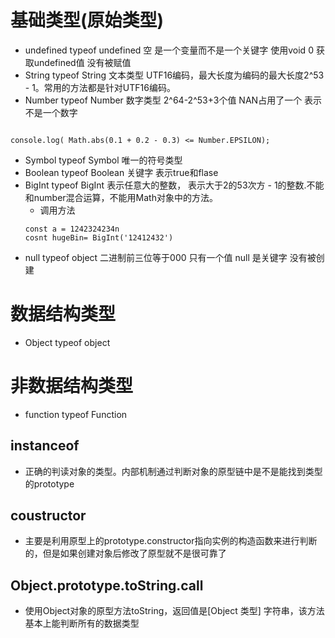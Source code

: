 
# 基础类型(原始类型)
* undefined  typeof  undefined  空 是一个变量而不是一个关键字  使用void 0 获取undefined值  没有被赋值
* String     typeof  String   文本类型 UTF16编码，最大长度为编码的最大长度2^53 - 1。常用的方法都是针对UTF16编码。
* Number     typeof  Number   数字类型 2^64-2^53+3个值 NAN占用了一个 表示不是一个数字
```

console.log( Math.abs(0.1 + 0.2 - 0.3) <= Number.EPSILON);
```
* Symbol     typeof  Symbol   唯一的符号类型
* Boolean    typeof  Boolean  关键字 表示true和flase
* BigInt     typeof  BigInt   表示任意大的整数， 表示大于2的53次方 - 1的整数.不能和number混合运算，不能用Math对象中的方法。
    - 调用方法 
    ```
    const a = 1242324234n
    cosnt hugeBin= BigInt('12412432')
    ```
* null       typeof  object   二进制前三位等于000 只有一个值 null  是关键字  没有被创建



# 数据结构类型

* Object     typeof  object

# 非数据结构类型

* function   typeof  Function


## instanceof 
* 正确的判读对象的类型。内部机制通过判断对象的原型链中是不是能找到类型的prototype

## coustructor
* 主要是利用原型上的prototype.constructor指向实例的构造函数来进行判断的，但是如果创建对象后修改了原型就不是很可靠了

## Object.prototype.toString.call
* 使用Object对象的原型方法toString，返回值是[Object 类型] 字符串，该方法基本上能判断所有的数据类型

